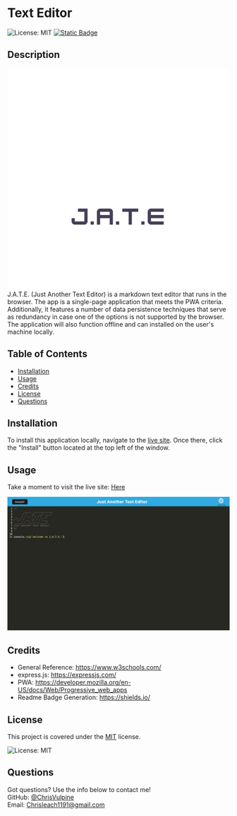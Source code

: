 # Text Editor
![License: MIT](https://img.shields.io/badge/License-MIT-yellow.svg)
[![Static Badge](https://img.shields.io/badge/Github-ChrisVulpine-darkgreen?style=flat&logo=github)](https://github.com/ChrisVulpine)

  ## Description
![Jate logo](client/src/images/logo.png)<br>
J.A.T.E. (Just Another Text Editor) is a markdown text editor that runs in the browser. The app is a single-page application that meets the PWA criteria. Additionally, it features a number of data persistence techniques that serve as redundancy in case one of the options is not supported by the browser. The application will also function offline and can installed on the user's machine locally.
  
  ## Table of Contents
  
  - [Installation](#installation)
  - [Usage](#usage)
  - [Credits](#credits)
  - [License](#license)
  - [Questions](#questions)
  
  ## Installation
  To install this application locally, navigate to the [live site](). Once there, click the "Install" button located at the top left of the window.

  ## Usage
Take a moment to visit the live site: [Here]()

![app screenshot](client/src/images/screen-shot-jate.png)

  ## Credits
* General Reference: https://www.w3schools.com/
* express.js: https://expressjs.com/
* PWA: https://developer.mozilla.org/en-US/docs/Web/Progressive_web_apps
* Readme Badge Generation: https://shields.io/


## License
This project is covered under the [MIT](https://opensource.org/licenses/MIT) license.

![License: MIT](https://img.shields.io/badge/License-MIT-yellow.svg)

## Questions
Got questions? Use the info below to contact me!<br>
GitHub: [@ChrisVulpine](https://github.com/ChrisVulpine/)<br>
Email: [Chrisleach1191@gmail.com](mailto:Chris1191@gmail.com)

